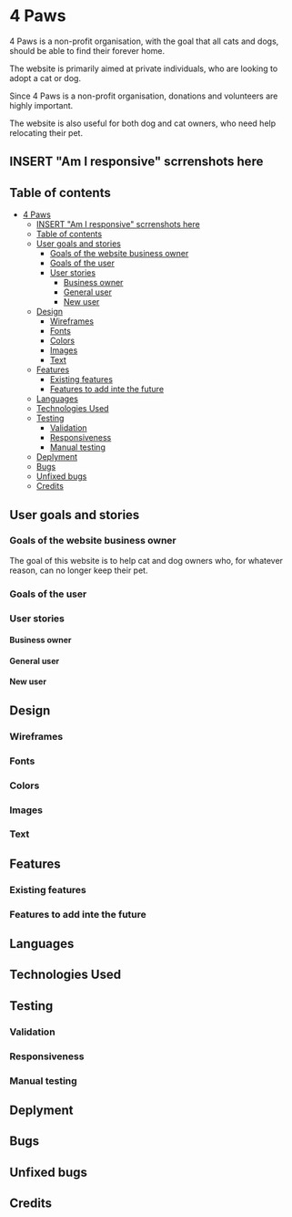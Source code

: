 # 4 Paws  

4 Paws is a non-profit organisation, with the goal that all cats and dogs, should be able to find their forever home.

The website is primarily aimed at private individuals, who are looking to adopt a cat or dog.

Since 4 Paws is a non-profit organisation, donations and volunteers are highly important.

The website is also useful for both dog and cat owners, who need help relocating their pet.

## INSERT "Am I responsive" scrrenshots here

## Table of contents

- [4 Paws](#4-paws)
  - [INSERT "Am I responsive" scrrenshots here](#insert-am-i-responsive-scrrenshots-here)
  - [Table of contents](#table-of-contents)
  - [User goals and stories](#user-goals-and-stories)
    - [Goals of the website business owner](#goals-of-the-website-business-owner)
    - [Goals of the user](#goals-of-the-user)
    - [User stories](#user-stories)
      - [Business owner](#business-owner)
      - [General user](#general-user)
      - [New user](#new-user)
  - [Design](#design)
    - [Wireframes](#wireframes)
    - [Fonts](#fonts)
    - [Colors](#colors)
    - [Images](#images)
    - [Text](#text)
  - [Features](#features)
    - [Existing features](#existing-features)
    - [Features to add inte the future](#features-to-add-inte-the-future)
  - [Languages](#languages)
  - [Technologies Used](#technologies-used)
  - [Testing](#testing)
    - [Validation](#validation)
    - [Responsiveness](#responsiveness)
    - [Manual testing](#manual-testing)
  - [Deplyment](#deplyment)
  - [Bugs](#bugs)
  - [Unfixed bugs](#unfixed-bugs)
  - [Credits](#credits)

## User goals and stories

### Goals of the website business owner

The goal of this website is to help cat and dog owners who, for whatever reason, can no longer keep their pet.

### Goals of the user

### User stories

#### Business owner

#### General user

#### New user

## Design

### Wireframes

### Fonts

### Colors

### Images

### Text

## Features

### Existing features

### Features to add inte the future

## Languages

## Technologies Used

## Testing

### Validation

### Responsiveness

### Manual testing

## Deplyment

## Bugs

## Unfixed bugs

## Credits
